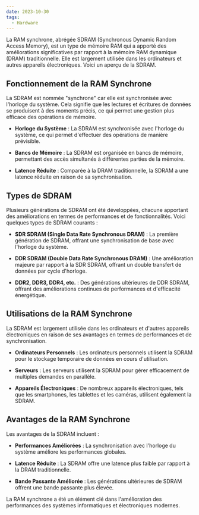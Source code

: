 ```yaml
---
date: 2023-10-30
tags:
  - Hardware
---
```


La RAM synchrone, abrégée SDRAM (Synchronous Dynamic Random Access Memory), est un type de mémoire RAM qui a apporté des améliorations significatives par rapport à la mémoire RAM dynamique (DRAM) traditionnelle. Elle est largement utilisée dans les ordinateurs et autres appareils électroniques. Voici un aperçu de la SDRAM.

## Fonctionnement de la RAM Synchrone

La SDRAM est nommée "synchrone" car elle est synchronisée avec l'horloge du système. Cela signifie que les lectures et écritures de données se produisent à des moments précis, ce qui permet une gestion plus efficace des opérations de mémoire.

- **Horloge du Système** : La SDRAM est synchronisée avec l'horloge du système, ce qui permet d'effectuer des opérations de manière prévisible.

- **Bancs de Mémoire** : La SDRAM est organisée en bancs de mémoire, permettant des accès simultanés à différentes parties de la mémoire.

- **Latence Réduite** : Comparée à la DRAM traditionnelle, la SDRAM a une latence réduite en raison de sa synchronisation.

## Types de SDRAM

Plusieurs générations de SDRAM ont été développées, chacune apportant des améliorations en termes de performances et de fonctionnalités. Voici quelques types de SDRAM courants :

- **SDR SDRAM (Single Data Rate Synchronous DRAM)** : La première génération de SDRAM, offrant une synchronisation de base avec l'horloge du système.

- **DDR SDRAM (Double Data Rate Synchronous DRAM)** : Une amélioration majeure par rapport à la SDR SDRAM, offrant un double transfert de données par cycle d'horloge.

- **DDR2, DDR3, DDR4, etc.** : Des générations ultérieures de DDR SDRAM, offrant des améliorations continues de performances et d'efficacité énergétique.

## Utilisations de la RAM Synchrone

La SDRAM est largement utilisée dans les ordinateurs et d'autres appareils électroniques en raison de ses avantages en termes de performances et de synchronisation.

- **Ordinateurs Personnels** : Les ordinateurs personnels utilisent la SDRAM pour le stockage temporaire de données en cours d'utilisation.

- **Serveurs** : Les serveurs utilisent la SDRAM pour gérer efficacement de multiples demandes en parallèle.

- **Appareils Électroniques** : De nombreux appareils électroniques, tels que les smartphones, les tablettes et les caméras, utilisent également la SDRAM.

## Avantages de la RAM Synchrone

Les avantages de la SDRAM incluent :

- **Performances Améliorées** : La synchronisation avec l'horloge du système améliore les performances globales.

- **Latence Réduite** : La SDRAM offre une latence plus faible par rapport à la DRAM traditionnelle.

- **Bande Passante Améliorée** : Les générations ultérieures de SDRAM offrent une bande passante plus élevée.

La RAM synchrone a été un élément clé dans l'amélioration des performances des systèmes informatiques et électroniques modernes.

